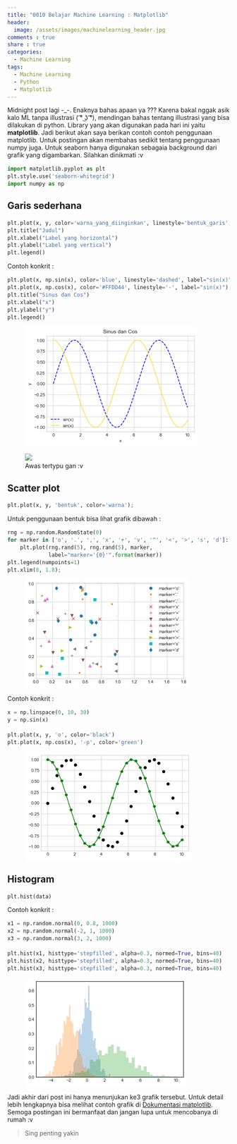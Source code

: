 ```yaml
---
title: "0010 Belajar Machine Learning : Matplotlib"
header:
  image: /assets/images/machinelearning_header.jpg
comments : true
share : true
categories:
  - Machine Learning
tags:
  - Machine Learning
  - Python
  - Matplotlib
---
```


Midnight post lagi -_-. Enaknya bahas apaan ya ??? Karena bakal nggak asik kalo ML tanpa illustrasi ( ͡° ͜ʖ ͡°), mendingan bahas tentang illustrasi yang bisa dilakukan di python. Library yang akan digunakan pada hari ini yaitu **matplotlib**. Jadi berikut akan saya berikan contoh contoh penggunaan matplotlib. Untuk postingan akan membahas sedikit tentang penggunaan numpy juga. Untuk seaborn hanya digunakan sebagaia background dari grafik yang digambarkan. Silahkan dinikmati :v

```python
import matplotlib.pyplot as plt
plt.style.use('seaborn-whitegrid')
import numpy as np
```

## Garis sederhana

```python
plt.plot(x, y, color='warna_yang_diinginkan', linestyle='bentuk_garis', label='nama_garisnya')
plt.title("Judul")
plt.xlabel("Label yang horizontal")
plt.ylabel("Label yang vertical")
plt.legend()
```

Contoh konkrit : 

```python
plt.plot(x, np.sin(x), color='blue', linestyle='dashed', label="sin(x)")       
plt.plot(x, np.cos(x), color='#FFDD44', linestyle='-', label="sin(x)") 
plt.title("Sinus dan Cos")
plt.xlabel("x")
plt.ylabel("y")
plt.legend()  
```

<figure>
<img src='/assets/images/plot1.png'>
</figure>

<figure>
<img src='https://static.esea.net/global/images/teams/135421.1467088198.jpg'>
<figcaption>Awas tertypu gan :v</figcaption>
</figure>

## Scatter plot

```python
plt.plot(x, y, 'bentuk', color='warna');
```

Untuk penggunaan bentuk bisa lihat grafik dibawah :

```python
rng = np.random.RandomState(0)
for marker in ['o', '.', ',', 'x', '+', 'v', '^', '<', '>', 's', 'd']:
    plt.plot(rng.rand(5), rng.rand(5), marker,
             label="marker='{0}'".format(marker))
plt.legend(numpoints=1)
plt.xlim(0, 1.8);
```

<figure>
<img src='/assets/images/plot2.png'>
</figure>

Contoh konkrit :
```python
x = np.linspace(0, 10, 30)
y = np.sin(x)

plt.plot(x, y, 'o', color='black')
plt.plot(x, np.cos(x), '-p', color='green')
```

<figure>
<img src='/assets/images/plot3.png'>
</figure>

## Histogram

```python
plt.hist(data)
```

Contoh konkrit :

```python
x1 = np.random.normal(0, 0.8, 1000)
x2 = np.random.normal(-2, 1, 1000)
x3 = np.random.normal(3, 2, 1000)

plt.hist(x1, histtype='stepfilled', alpha=0.3, normed=True, bins=40)
plt.hist(x2, histtype='stepfilled', alpha=0.3, normed=True, bins=40)
plt.hist(x3, histtype='stepfilled', alpha=0.3, normed=True, bins=40)
```

<figure>
<img src='/assets/images/plot4.png'>
</figure>

Jadi akhir dari post ini hanya menunjukan ke3 grafik tersebut. Untuk detail lebih lengkapnya bisa melihat contoh grafik di <a href='https://pandas.pydata.org/pandas-docs/stable/index.html'>Dokumentasi matplotlib</a>. Semoga postingan ini bermanfaat dan jangan lupa untuk mencobanya di rumah :v

>Sing penting yakin
